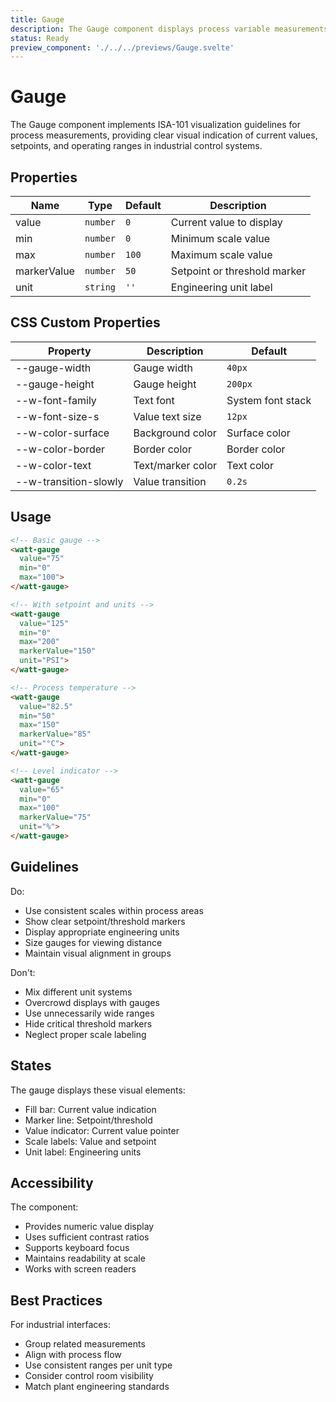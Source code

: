 ```yaml
---
title: Gauge
description: The Gauge component displays process variable measurements according to ISA-101 standards, with thresholds and real-time value indicators.
status: Ready
preview_component: './../../previews/Gauge.svelte'
---
```


# Gauge
The Gauge component implements ISA-101 visualization guidelines for process measurements, providing clear visual indication of current values, setpoints, and operating ranges in industrial control systems.

## Properties
| Name | Type | Default | Description |
|------|------|---------|-------------|
| value | `number` | `0` | Current value to display |
| min | `number` | `0` | Minimum scale value |
| max | `number` | `100` | Maximum scale value |
| markerValue | `number` | `50` | Setpoint or threshold marker |
| unit | `string` | `''` | Engineering unit label |

## CSS Custom Properties
| Property | Description | Default |
|----------|-------------|---------|
| --gauge-width | Gauge width | `40px` |
| --gauge-height | Gauge height | `200px` |
| --w-font-family | Text font | System font stack |
| --w-font-size-s | Value text size | `12px` |
| --w-color-surface | Background color | Surface color |
| --w-color-border | Border color | Border color |
| --w-color-text | Text/marker color | Text color |
| --w-transition-slowly | Value transition | `0.2s` |

## Usage
```html
<!-- Basic gauge -->
<watt-gauge 
  value="75"
  min="0" 
  max="100">
</watt-gauge>

<!-- With setpoint and units -->
<watt-gauge 
  value="125"
  min="0"
  max="200"
  markerValue="150"
  unit="PSI">
</watt-gauge>

<!-- Process temperature -->
<watt-gauge 
  value="82.5"
  min="50"
  max="150"
  markerValue="85"
  unit="°C">
</watt-gauge>

<!-- Level indicator -->
<watt-gauge 
  value="65"
  min="0"
  max="100"
  markerValue="75"
  unit="%">
</watt-gauge>
```

## Guidelines
Do:
- Use consistent scales within process areas
- Show clear setpoint/threshold markers
- Display appropriate engineering units
- Size gauges for viewing distance
- Maintain visual alignment in groups

Don't:
- Mix different unit systems
- Overcrowd displays with gauges
- Use unnecessarily wide ranges
- Hide critical threshold markers
- Neglect proper scale labeling

## States
The gauge displays these visual elements:
- Fill bar: Current value indication
- Marker line: Setpoint/threshold
- Value indicator: Current value pointer
- Scale labels: Value and setpoint
- Unit label: Engineering units

## Accessibility
The component:
- Provides numeric value display
- Uses sufficient contrast ratios
- Supports keyboard focus
- Maintains readability at scale
- Works with screen readers

## Best Practices
For industrial interfaces:
- Group related measurements
- Align with process flow
- Use consistent ranges per unit type
- Consider control room visibility
- Match plant engineering standards